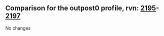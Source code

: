 ## Comparison for the outpost0 profile, rvn: [2195](https://github.com/PRO100KatYT/FortniteProfileRevisions/tree/main/profiles/outpost0/2195%20outpost0.json)-[2197](https://github.com/PRO100KatYT/FortniteProfileRevisions/tree/main/profiles/outpost0/2197%20outpost0.json)

No changes
